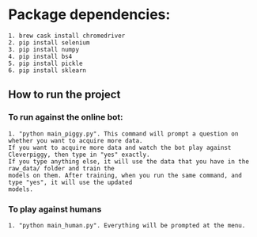 # Package dependencies:
	1. brew cask install chromedriver
	2. pip install selenium
	3. pip install numpy
	4. pip install bs4
	5. pip install pickle
	6. pip install sklearn


## How to run the project

### To run against the online bot:

	1. "python main_piggy.py". This command will prompt a question on whether you want to acquire more data. 
	If you want to acquire more data and watch the bot play against Cleverpiggy, then type in "yes" exactly. 
	If you type anything else, it will use the data that you have in the raw_data/ folder and train the 
	models on them. After training, when you run the same command, and type "yes", it will use the updated 
	models.

### To play against humans
	
	1. "python main_human.py". Everything will be prompted at the menu.



